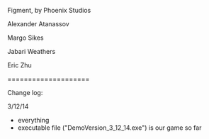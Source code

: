 Figment,
by Phoenix Studios


Alexander Atanassov

Margo Sikes

Jabari Weathers

Eric Zhu

====================

Change log:

3/12/14
- everything
- executable file ("DemoVersion_3_12_14.exe") is our game so far
